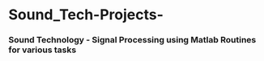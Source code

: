 # Sound_Tech-Projects-
<h3> Sound Technology - Signal Processing using Matlab Routines for various tasks </h3> <br>
<br>


